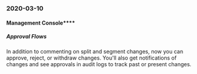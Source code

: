 ### 2020-03-10
#### Management Console****
##### Approval Flows
In addition to commenting on split and segment changes, now you can approve, reject, or withdraw changes. You'll also get notifications of changes and see approvals in audit logs to track past or present changes.
